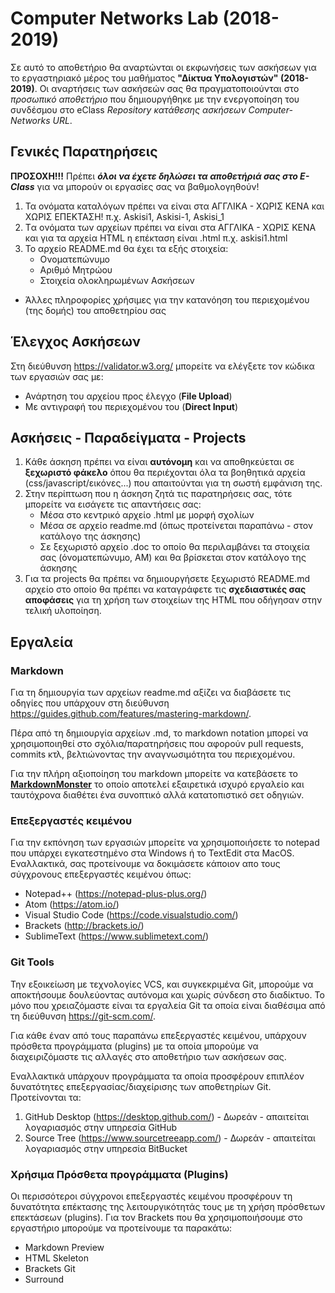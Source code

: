 # Computer Networks Lab (2018-2019)

Σε αυτό το αποθετήριο θα αναρτώνται οι εκφωνήσεις των ασκήσεων για το εργαστηριακό μέρος του μαθήματος **"Δίκτυα Υπολογιστών"  (2018-2019)**. Οι αναρτήσεις των ασκήσεών σας θα πραγματοποιούνται στο *προσωπικό αποθετήριο* που δημιουργήθηκε με την ενεργοποίηση του συνδέσμου στο eClass *Repository κατάθεσης ασκήσεων Computer-Networks URL*. 

## Γενικές Παρατηρήσεις 

**ΠΡΟΣΟΧΗ!!!** Πρέπει ***όλοι να έχετε δηλώσει τα αποθετήριά σας στο E-Class*** για να μπορούν οι εργασίες σας να βαθμολογηθούν!

1. Τα ονόματα καταλόγων πρέπει να είναι στα ΑΓΓΛΙΚΑ - ΧΩΡΙΣ ΚΕΝΑ και ΧΩΡΙΣ ΕΠΕΚΤΑΣΗ!  π.χ. Askisi1, Askisi-1, Askisi_1
2. Tα ονόματα των αρχείων πρέπει να είναι στα ΑΓΓΛΙΚΑ - ΧΩΡΙΣ ΚΕΝΑ και για τα αρχεία HTML η επέκταση είναι .html π.χ. askisi1.html
3. To αρχείο README.md θα έχει τα εξής στοιχεία:
	- Ονοματεπώνυμο
	- Αριθμό Μητρώου
	- Στοιχεία ολοκληρωμένων Ασκήσεων
  - Άλλες πληροφορίες χρήσιμες για την κατανόηση του περιεχομένου (της δομής) του αποθετηρίου σας
    
## Έλεγχος Ασκήσεων

Στη διεύθυνση https://validator.w3.org/ μπορείτε να ελέγξετε τον κώδικα των εργασιών σας με:

- Ανάρτηση του αρχείου προς έλεγχο (**File Upload**)
- Με αντιγραφή του περιεχομένου του (**Direct Input**)
    
## Ασκήσεις - Παραδείγματα - Projects
1. Kάθε άσκηση πρέπει να είναι **αυτόνομη** και να αποθηκεύεται σε **ξεχωριστό φάκελο** όπου θα περιέχονται όλα τα βοηθητικά  αρχεία (css/javascript/εικόνες...) που απαιτούνται για τη σωστή εμφάνιση της. 
2. Στην περίπτωση που η άσκηση ζητά τις παρατηρήσεις σας, τότε μπορείτε να εισάγετε τις απαντήσεις σας:
    -  Μέσα στο κεντρικό αρχείο .html με μορφή σχολίων
    -  Μέσα σε αρχείο readme.md (όπως προτείνεται παραπάνω - στον κατάλογο της άσκησης)
    -  Σε ξεχωριστό αρχείο .doc το οποίο θα περιλαμβάνει τα στοιχεία σας (όνοματεπώνυμο, ΑΜ) και θα βρίσκεται στον κατάλογο της άσκησης
3. Για τα projects θα πρέπει να δημιουργήσετε ξεχωριστό README.md αρχείο στο οποίο θα πρέπει να καταγράφετε τις **σχεδιαστικές σας αποφάσεις** για τη χρήση των στοιχείων της HTML που οδήγησαν στην τελική υλοποίηση.




## Εργαλεία

### Markdown
Για τη δημιουργία των αρχείων readme.md αξίζει να διαβάσετε τις οδηγίες που υπάρχουν στη διεύθυνση https://guides.github.com/features/mastering-markdown/.

Πέρα από τη δημιουργία αρχείων .md, το markdown notation μπορεί να χρησιμοποιηθεί στο σχόλια/παρατηρήσεις που αφορούν pull requests, commits κτλ, βελτιώνοντας την αναγνωσιμότητα του περιεχομένου.

Για την πλήρη αξιοποίηση του markdown μπορείτε να κατεβάσετε το **[MarkdownMonster](https://markdownmonster.west-wind.com/)** το οποίο αποτελεί εξαιρετικά ισχυρό εργαλείο και ταυτόχρονα διαθέτει ένα συνοπτικό αλλά κατατοπιστικό σετ οδηγιών.

### Επεξεργαστές κειμένου
Για την εκπόνηση των εργασιών μπορείτε να χρησιμοποιήσετε το notepad που υπάρχει εγκατεστημένο στα Windows ή το TextEdit στα MacOS.
Εναλλακτικά, σας προτείνουμε να δοκιμάσετε κάποιον απο τους σύγχρονους επεξεργαστές κειμένου όπως:

- Notepad++ (https://notepad-plus-plus.org/)
- Atom (https://atom.io/)
- Visual Studio Code (https://code.visualstudio.com/)
- Brackets (http://brackets.io/)
- SublimeText (https://www.sublimetext.com/)

### Git Tools
Την εξοικείωση με τεχνολογίες VCS, και συγκεκριμένα Git, μπορούμε να αποκτήσουμε δουλεύοντας αυτόνομα  και χωρίς σύνδεση στο διαδίκτυο. Το μόνο που χρειαζόμαστε είναι τα εργαλεία Git τα οποία είναι διαθέσιμα από τη διεύθυνση https://git-scm.com/. 

Για κάθε έναν από τους παραπάνω επεξεργαστές κειμένου, υπάρχουν πρόσθετα προγράμματα (plugins) με τα οποία μπορούμε να διαχειριζόμαστε τις αλλαγές στο αποθετήριο των ασκήσεων σας.

Εναλλακτικά υπάρχουν προγράμματα τα οποία προσφέρουν επιπλέον δυνατότητες επεξεργασίας/διαχείρισης των αποθετηρίων Git. Προτείνονται τα:

1. GitHub Desktop (https://desktop.github.com/) - Δωρεάν - απαιτείται λογαριασμός στην υπηρεσία GitHub
2. Source Tree (https://www.sourcetreeapp.com/) - Δωρεάν - απαιτείται λογαριασμός στην υπηρεσία BitBucket 

### Χρήσιμα Πρόσθετα προγράμματα (Plugins)
Οι περισσότεροι σύγχρονοι επεξεργαστές κειμένου προσφέρουν τη δυνατότητα επέκτασης της λειτουργικότητάς τους με τη χρήση πρόσθετων επεκτάσεων (plugins). 
Για τον Brackets που θα χρησιμοποιήσουμε στο εργαστήριο μπορούμε να προτείνουμε τα παρακάτω:

- Markdown Preview 
- HTML Skeleton
- Brackets Git 
- Surround

